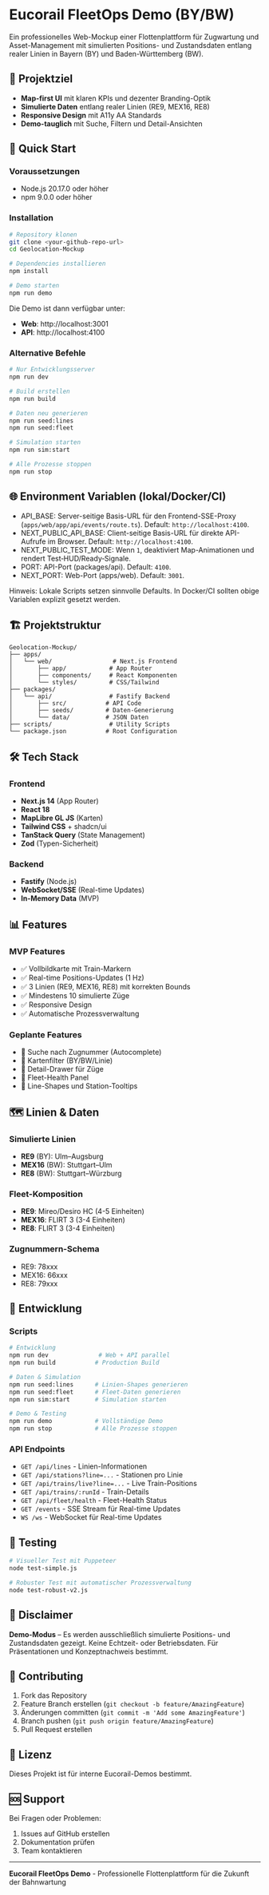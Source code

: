 # Eucorail FleetOps Demo (BY/BW)

Ein professionelles Web-Mockup einer Flottenplattform für Zugwartung und Asset-Management mit simulierten Positions- und Zustandsdaten entlang realer Linien in Bayern (BY) und Baden-Württemberg (BW).

## 🎯 Projektziel

- **Map-first UI** mit klaren KPIs und dezenter Branding-Optik
- **Simulierte Daten** entlang realer Linien (RE9, MEX16, RE8)
- **Responsive Design** mit A11y AA Standards
- **Demo-tauglich** mit Suche, Filtern und Detail-Ansichten

## 🚀 Quick Start

### Voraussetzungen

- Node.js 20.17.0 oder höher
- npm 9.0.0 oder höher

### Installation

```bash
# Repository klonen
git clone <your-github-repo-url>
cd Geolocation-Mockup

# Dependencies installieren
npm install

# Demo starten
npm run demo
```

Die Demo ist dann verfügbar unter:
- **Web**: http://localhost:3001
- **API**: http://localhost:4100

### Alternative Befehle

```bash
# Nur Entwicklungsserver
npm run dev

# Build erstellen
npm run build

# Daten neu generieren
npm run seed:lines
npm run seed:fleet

# Simulation starten
npm run sim:start

# Alle Prozesse stoppen
npm run stop
```

## 🌐 Environment Variablen (lokal/Docker/CI)

- API_BASE: Server-seitige Basis-URL für den Frontend-SSE-Proxy (`apps/web/app/api/events/route.ts`). Default: `http://localhost:4100`.
- NEXT_PUBLIC_API_BASE: Client-seitige Basis-URL für direkte API-Aufrufe im Browser. Default: `http://localhost:4100`.
- NEXT_PUBLIC_TEST_MODE: Wenn `1`, deaktiviert Map-Animationen und rendert Test‑HUD/Ready‑Signale.
- PORT: API-Port (packages/api). Default: `4100`.
- NEXT_PORT: Web-Port (apps/web). Default: `3001`.

Hinweis: Lokale Scripts setzen sinnvolle Defaults. In Docker/CI sollten obige Variablen explizit gesetzt werden.

## 🏗️ Projektstruktur

```
Geolocation-Mockup/
├── apps/
│   └── web/                 # Next.js Frontend
│       ├── app/            # App Router
│       ├── components/     # React Komponenten
│       └── styles/         # CSS/Tailwind
├── packages/
│   └── api/                # Fastify Backend
│       ├── src/           # API Code
│       ├── seeds/         # Daten-Generierung
│       └── data/          # JSON Daten
├── scripts/                # Utility Scripts
└── package.json           # Root Configuration
```

## 🛠️ Tech Stack

### Frontend
- **Next.js 14** (App Router)
- **React 18**
- **MapLibre GL JS** (Karten)
- **Tailwind CSS** + shadcn/ui
- **TanStack Query** (State Management)
- **Zod** (Typen-Sicherheit)

### Backend
- **Fastify** (Node.js)
- **WebSocket/SSE** (Real-time Updates)
- **In-Memory Data** (MVP)

## 📊 Features

### MVP Features
- ✅ Vollbildkarte mit Train-Markern
- ✅ Real-time Positions-Updates (1 Hz)
- ✅ 3 Linien (RE9, MEX16, RE8) mit korrekten Bounds
- ✅ Mindestens 10 simulierte Züge
- ✅ Responsive Design
- ✅ Automatische Prozessverwaltung

### Geplante Features
- 🔄 Suche nach Zugnummer (Autocomplete)
- 🔄 Kartenfilter (BY/BW/Linie)
- 🔄 Detail-Drawer für Züge
- 🔄 Fleet-Health Panel
- 🔄 Line-Shapes und Station-Tooltips

## 🗺️ Linien & Daten

### Simulierte Linien
- **RE9** (BY): Ulm–Augsburg
- **MEX16** (BW): Stuttgart–Ulm  
- **RE8** (BW): Stuttgart–Würzburg

### Fleet-Komposition
- **RE9**: Mireo/Desiro HC (4-5 Einheiten)
- **MEX16**: FLIRT 3 (3-4 Einheiten)
- **RE8**: FLIRT 3 (3-4 Einheiten)

### Zugnummern-Schema
- RE9: 78xxx
- MEX16: 66xxx
- RE8: 79xxx

## 🔧 Entwicklung

### Scripts

```bash
# Entwicklung
npm run dev              # Web + API parallel
npm run build           # Production Build

# Daten & Simulation
npm run seed:lines      # Linien-Shapes generieren
npm run seed:fleet      # Fleet-Daten generieren
npm run sim:start       # Simulation starten

# Demo & Testing
npm run demo            # Vollständige Demo
npm run stop            # Alle Prozesse stoppen
```

### API Endpoints

- `GET /api/lines` - Linien-Informationen
- `GET /api/stations?line=...` - Stationen pro Linie
- `GET /api/trains/live?line=...` - Live Train-Positions
- `GET /api/trains/:runId` - Train-Details
- `GET /api/fleet/health` - Fleet-Health Status
- `GET /events` - SSE Stream für Real-time Updates
- `WS /ws` - WebSocket für Real-time Updates

## 🧪 Testing

```bash
# Visueller Test mit Puppeteer
node test-simple.js

# Robuster Test mit automatischer Prozessverwaltung
node test-robust-v2.js
```

## 📝 Disclaimer

**Demo-Modus** – Es werden ausschließlich simulierte Positions- und Zustandsdaten gezeigt. Keine Echtzeit- oder Betriebsdaten. Für Präsentationen und Konzeptnachweis bestimmt.

## 🤝 Contributing

1. Fork das Repository
2. Feature Branch erstellen (`git checkout -b feature/AmazingFeature`)
3. Änderungen committen (`git commit -m 'Add some AmazingFeature'`)
4. Branch pushen (`git push origin feature/AmazingFeature`)
5. Pull Request erstellen

## 📄 Lizenz

Dieses Projekt ist für interne Eucorail-Demos bestimmt.

## 🆘 Support

Bei Fragen oder Problemen:
1. Issues auf GitHub erstellen
2. Dokumentation prüfen
3. Team kontaktieren

---

**Eucorail FleetOps Demo** - Professionelle Flottenplattform für die Zukunft der Bahnwartung
